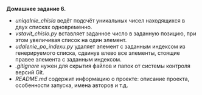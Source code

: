 **Домашнее задание 6.**

- *uniqalnie_chisla* ведёт подсчёт уникальных чисел находящихся в двух списках одновременно.
- *vstavit_chislo.py* вставляет заданное число в заданную позицию, при этом увеличивая список на один элемент.
- *udalenie_po_indexu.py* удаляет элемент с заданным индексом из генерируемого списка, сдвинув влево все элементы, 
  стоящие правее элемента с заданным индексом.
- *.gitignore* нужен для скрытия файлов и папок от системы контроля версий Git.
- *README.md* содержит информацию о проекте: описание проекта, особенности запуска, имена авторов и т.д.
